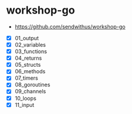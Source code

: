 # workshop-go
- https://github.com/sendwithus/workshop-go

- [x] 01_output
- [x] 02_variables
- [x] 03_functions
- [x] 04_returns
- [x] 05_structs
- [x] 06_methods
- [x] 07_timers
- [x] 08_goroutines
- [x] 09_channels
- [x] 10_loops
- [x] 11_input
